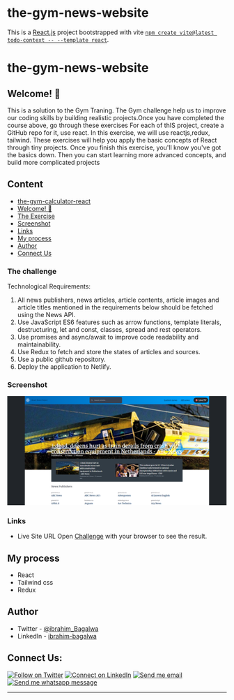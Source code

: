 # the-gym-news-website

This is a [React.js](https://reactjs.org/) project bootstrapped with vite [`npm create vite@latest todo-context -- --template react`](https://vitejs.dev/guide/).

# the-gym-news-website

## Welcome! 👋

This is a solution to the Gym Traning. The Gym challenge help us to improve our coding skills by building realistic projects.Once you have completed the course above, go through these exercises
For each of thIS project, create a GitHub repo for it, use react.
In this exercise, we will use reactjs,redux, tailwind.
These exercises will help you apply the basic concepts of React through tiny projects. Once you finish this exercise, you'll know you've got the basics down. Then you can start learning more advanced concepts, and build more complicated projects

## Content

- [the-gym-calculator-react](#the-gym-news-website-react)
- [Welcome! 👋](#welcome)
- [The Exercise](#the-challenge)
- [Screenshot](#screenshot)
- [Links](#links)
- [My process](#my-process)
- [Author](#author)
- [Connect Us](#connect-us)

### The challenge

Technological Requirements:

1. All news publishers, news articles, article contents, article images and article titles mentioned in the requirements below should be fetched using the News API.
2. Use JavaScript ES6 features such as arrow functions, template literals, destructuring, let and const, classes, spread and rest operators.
3. Use promises and async/await to improve code readability and maintainability.
4. Use Redux to fetch and store the states of articles and sources.
5. Use a public github repository.
6. Deploy the application to Netlify.

### Screenshot

![the-gym-news-website - desktop-page](./src/assets/news-app.PNG)

### Links

- Live Site URL Open [Challenge]() with your browser to see the result.

## My process

- React
- Tailwind css
- Redux

## Author

- Twitter - [@ibrahim_Bagalwa](https://twitter.com/ibrahim_Bagalwa)
- LinkedIn - [ibrahim-bagalwa](https://www.linkedin.com/in/IbrahimBagalwa)

## Connect Us:

<p align="left">

[![Follow on Twitter](https://img.shields.io/badge/--twitter?label=Twitter&logo=Twitter&style=social)](https://twitter.com/ibrahim_Bagalwa) [![Connect on LinkedIn](https://img.shields.io/badge/--linkedin?label=LinkedIn&logo=LinkedIn&style=social)](https://www.linkedin.com/in/IbrahimBagalwa) [![Send me email](https://img.shields.io/badge/--gmail?label=Gmail&logo=Gmail&style=social)](mailto:bagmurhulaibrahim@gmail.com) [![Send me whatsapp message ](https://img.shields.io/badge/--whatsapp?label=Whatsapp&logo=Whatsapp&style=social)](+243971004914)

---

</p>
